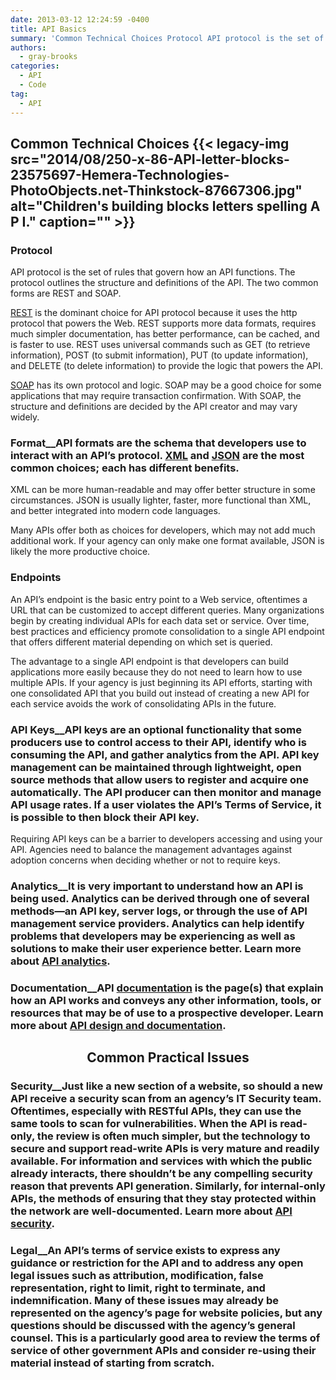 ```yaml
---
date: 2013-03-12 12:24:59 -0400
title: API Basics
summary: 'Common Technical Choices Protocol API protocol is the set of rules that govern how an API functions. The protocol outlines the structure and definitions of the API. The two common forms are REST and SOAP. REST is the dominant choice for API protocol because it uses the http protocol that powers the Web. REST supports more'
authors:
  - gray-brooks
categories:
  - API
  - Code
tag:
  - API
---
```


## Common Technical Choices {{< legacy-img src="2014/08/250-x-86-API-letter-blocks-23575697-Hemera-Technologies-PhotoObjects.net-Thinkstock-87667306.jpg" alt="Children's building blocks letters spelling A P I." caption="" >}} 

### Protocol

API protocol is the set of rules that govern how an API functions. The protocol outlines the structure and definitions of the API. The two common forms are REST and SOAP.

[REST](http://en.wikipedia.org/wiki/Representational_state_transfer) is the dominant choice for API protocol because it uses the http protocol that powers the Web. REST supports more data formats, requires much simpler documentation, has better performance, can be cached, and is faster to use. REST uses universal commands such as GET (to retrieve information), POST (to submit information), PUT (to update information), and DELETE (to delete information) to provide the logic that powers the API.

[SOAP](http://en.wikipedia.org/wiki/SOAP) has its own protocol and logic. SOAP may be a good choice for some applications that may require transaction confirmation. With SOAP, the structure and definitions are decided by the API creator and may vary widely.

### Format_​_API formats are the schema that developers use to interact with an API&#8217;s protocol. [XML](http://en.wikipedia.org/wiki/XML) and [JSON](http://en.wikipedia.org/wiki/JSON) are the most common choices; each has different benefits.

XML can be more human-readable and may offer better structure in some circumstances. JSON is usually lighter, faster, more functional than XML, and better integrated into modern code languages.

Many APIs offer both as choices for developers, which may not add much additional work. If your agency can only make one format available, JSON is likely the more productive choice.

### Endpoints

An API’s endpoint is the basic entry point to a Web service, oftentimes a URL that can be customized to accept different queries. Many organizations begin by creating individual APIs for each data set or service. Over time, best practices and efficiency promote consolidation to a single API endpoint that offers different material depending on which set is queried.

The advantage to a single API endpoint is that developers can build applications more easily because they do not need to learn how to use multiple APIs. If your agency is just beginning its API efforts, starting with one consolidated API that you build out instead of creating a new API for each service avoids the work of consolidating APIs in the future.

### API Keys_​_API keys are an optional functionality that some producers use to control access to their API, identify who is consuming the API, and gather analytics from the API. API key management can be maintained through lightweight, open source methods that allow users to register and acquire one automatically. The API producer can then monitor and manage API usage rates. If a user violates the API’s Terms of Service, it is possible to then block their API key.

Requiring API keys can be a barrier to developers accessing and using your API. Agencies need to balance the management advantages against adoption concerns when deciding whether or not to require keys.

### Analytics_​_It is very important to understand how an API is being used. Analytics can be derived through one of several methods—an API key, server logs, or through the use of API management service providers. Analytics can help identify problems that developers may be experiencing as well as solutions to make their user experience better. Learn more about [API analytics](https://digitalgov.sites.usa.gov/2013/03/12/api-analytics/ "API Analytics").

### Documentation_​_API [documentation](https://digitalgov.sites.usa.gov/2013/03/12/api-design-and-documentation/ "API Design and Documentation") is the page(s) that explain how an API works and conveys any other information, tools, or resources that may be of use to a prospective developer. Learn more about [API design and documentation](https://digitalgov.sites.usa.gov/2013/03/12/api-design-and-documentation/ "API Design and Documentation").

<h2 style="text-align: center">
  Common Practical Issues
</h2>

### Security_​_Just like a new section of a website, so should a new API receive a security scan from an agency’s IT Security team. Oftentimes, especially with RESTful APIs, they can use the same tools to scan for vulnerabilities. When the API is read-only, the review is often much simpler, but the technology to secure and support read-write APIs is very mature and readily available. For information and services with which the public already interacts, there shouldn’t be any compelling security reason that prevents API generation. Similarly, for internal-only APIs, the methods of ensuring that they stay protected within the network are well-documented. Learn more about [API security](https://digitalgov.sites.usa.gov/2013/07/29/api-security/ "API Security").

### Legal_​_An API&#8217;s terms of service exists to express any guidance or restriction for the API and to address any open legal issues such as attribution, modification, false representation, right to limit, right to terminate, and indemnification. Many of these issues may already be represented on the agency’s page for website policies, but any questions should be discussed with the agency’s general counsel. This is a particularly good area to review the terms of service of other government APIs and consider re-using their material instead of starting from scratch.